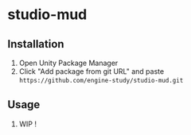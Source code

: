 # studio-mud

## Installation 
1. Open Unity Package Manager
2. Click "Add package from git URL" and paste `https://github.com/engine-study/studio-mud.git`

## Usage
1. WIP !


